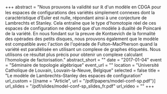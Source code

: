 +++
abstract = "Nous prouvons la validité sur ℝ d'un modèle en CDGA pour les espaces de configurations des variétés simplement connexes dont la caractéristique d'Euler est nulle, répondant ainsi à une conjecture de Lambrechts et Stanley. Cela entraîne que le type d'homotopie réel de ces espaces de configuration ne dépend que d'un modèle à dualité de Poincaré de la variété. En nous fondant sur la preuve de Kontsevich de la formalité des opérades des petits disques, nous prouvons également que le modèle est compatible avec l'action de l'opérade de Fulton–MacPherson quand la variété est parallélisée en utilisant un complexe de graphes étiquetés. Nous utilisons ce résultat plus précis pour obtenir un complexe calculant l'homologie de factorisation."
abstract_short = ""
date = "2017-01-04"
event = "Séminaire de topologie algébrique"
event_url = ""
location = "Université Catholique de Louvain, Louvain-la-Neuve, Belgique"
selected = false
title = "Le modèle de Lambrechts–Stanley des espaces de configuration"
url_custom = [{name = "Article", url = "/pdf/papers/model-conf-sp.pdf"}]
url_slides = "/pdf/slides/model-conf-sp_slides_fr.pdf"
url_video = ""
+++
